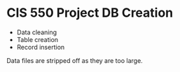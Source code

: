 # CIS 550 Project DB Creation

* Data cleaning
* Table creation
* Record insertion

Data files are stripped off as they are too large.
